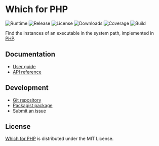 # Which for PHP
![Runtime](https://img.shields.io/packagist/php-v/cedx/which.svg) ![Release](https://img.shields.io/packagist/v/cedx/which.svg) ![License](https://img.shields.io/packagist/l/cedx/which.svg) ![Downloads](https://img.shields.io/packagist/dt/cedx/which.svg) ![Coverage](https://coveralls.io/repos/github/cedx/which.php/badge.svg) ![Build](https://travis-ci.com/cedx/which.php.svg)

Find the instances of an executable in the system path, implemented in [PHP](https://secure.php.net).

## Documentation
- [User guide](https://dev.belin.io/which.php)
- [API reference](https://dev.belin.io/which.php/api)

## Development
- [Git repository](https://github.com/cedx/which.php)
- [Packagist package](https://packagist.org/packages/cedx/which)
- [Submit an issue](https://github.com/cedx/which.php/issues)

## License
[Which for PHP](https://dev.belin.io/which.php) is distributed under the MIT License.
